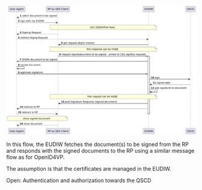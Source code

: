 
![Alt text](https://github.com/tlodderstedt/eudiw_advanced/blob/main/out/qes/eudiw_is_sca/qes_eudiw_is_sca/qes_eudiw_is_sca.png "Signing in the EUDIW")

In this flow, the EUDIW fetches the document(s) to be signed from the RP and responds with the signed documents to the RP using a similar message flow as for OpenID4VP. 

The assumption is that the certificates are managed in the EUDIW.

Open: Authentication and authorization towards the QSCD